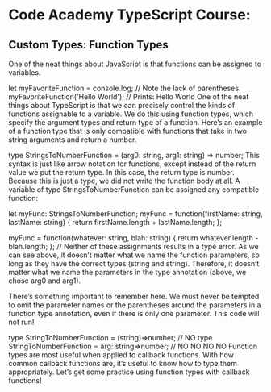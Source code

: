 # Code Academy TypeScript Course: 
## Custom Types: Function Types
One of the neat things about JavaScript is that functions can be assigned to variables.

let myFavoriteFunction = console.log; // Note the lack of parentheses.
myFavoriteFunction('Hello World'); // Prints: Hello World
One of the neat things about TypeScript is that we can precisely control the kinds of functions assignable to a variable. We do this using function types, which specify the argument types and return type of a function. Here’s an example of a function type that is only compatible with functions that take in two string arguments and return a number.

type StringsToNumberFunction = (arg0: string, arg1: string) => number;
This syntax is just like arrow notation for functions, except instead of the return value we put the return type. In this case, the return type is number. Because this is just a type, we did not write the function body at all. A variable of type StringsToNumberFunction can be assigned any compatible function:

let myFunc: StringsToNumberFunction;
myFunc = function(firstName: string, lastName: string) {
  return firstName.length + lastName.length;
};
 
myFunc = function(whatever: string, blah: string) {
  return whatever.length - blah.length;
};
// Neither of these assignments results in a type error.
As we can see above, it doesn’t matter what we name the function parameters, so long as they have the correct types (string and string). Therefore, it doesn’t matter what we name the parameters in the type annotation (above, we chose arg0 and arg1).

There’s something important to remember here. We must never be tempted to omit the parameter names or the parentheses around the parameters in a function type annotation, even if there is only one parameter. This code will not run!

type StringToNumberFunction = (string)=>number; // NO
type StringToNumberFunction = arg: string=>number; // NO NO NO NO
Function types are most useful when applied to callback functions. With how common callback functions are, it’s useful to know how to type them appropriately. Let’s get some practice using function types with callback functions!